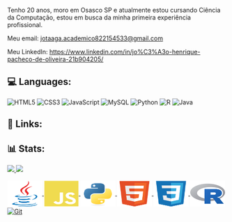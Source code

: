 

Tenho 20 anos, moro em Osasco SP e atualmente estou cursando Ciência da Computação, estou em busca da minha primeira experiência profissional.

Meu email: jotaaga.academico822154533@gmail.com

Meu LinkedIn: https://www.linkedin.com/in/jo%C3%A3o-henrique-pacheco-de-oliveira-21b904205/
<div>
  
## 💻 Languages:    
  ![HTML5](https://img.shields.io/badge/html5-%23E34F26.svg?style=for-the-badge&logo=html5&logoColor=white) ![CSS3](https://img.shields.io/badge/css3-%231572B6.svg?style=for-the-badge&logo=css3&logoColor=white) ![JavaScript](https://img.shields.io/badge/javascript-%23323330.svg?style=for-the-badge&logo=javascript&logoColor=%23F7DF1E) <!-- ![NodeJS](https://img.shields.io/badge/node.js-6DA55F?style=for-the-badge&logo=node.js&logoColor=white) --> ![MySQL](https://img.shields.io/badge/mysql-%2300f.svg?style=for-the-badge&logo=mysql&logoColor=white) ![Python](https://img.shields.io/badge/python-3670A0?style=for-the-badge&logo=python&logoColor=ffdd54) <!-- ![Kotlin](https://img.shields.io/badge/kotlin-%237F52FF.svg?style=for-the-badge&logo=kotlin&logoColor=white) --> ![R](https://img.shields.io/badge/r-%23276DC3.svg?style=for-the-badge&logo=r&logoColor=white)  ![Java](https://img.shields.io/badge/java-%23ED8B00.svg?style=for-the-badge&logo=openjdk&logoColor=white) <!-- ![React](https://img.shields.io/badge/react-%2320232a.svg?style=for-the-badge&logo=react&logoColor=%2361DAFB)  ![TypeScript](https://img.shields.io/badge/typescript-%23007ACC.svg?style=for-the-badge&logo=typescript&logoColor=white) -->

<!--## 📚 Learning:
  ![HTML5](https://img.shields.io/badge/html5-%23E34F26.svg?style=for-the-badge&logo=html5&logoColor=white) ![CSS3](https://img.shields.io/badge/css3-%231572B6.svg?style=for-the-badge&logo=css3&logoColor=white) ![JavaScript](https://img.shields.io/badge/javascript-%23323330.svg?style=for-the-badge&logo=javascript&logoColor=%23F7DF1E)  ![NodeJS](https://img.shields.io/badge/node.js-6DA55F?style=for-the-badge&logo=node.js&logoColor=white)  ![MySQL](https://img.shields.io/badge/mysql-%2300f.svg?style=for-the-badge&logo=mysql&logoColor=white) ![Python](https://img.shields.io/badge/python-3670A0?style=for-the-badge&logo=python&logoColor=ffdd54)  ![Kotlin](https://img.shields.io/badge/kotlin-%237F52FF.svg?style=for-the-badge&logo=kotlin&logoColor=white)  ![R](https://img.shields.io/badge/r-%23276DC3.svg?style=for-the-badge&logo=r&logoColor=white) ![Java](https://img.shields.io/badge/java-%23ED8B00.svg?style=for-the-badge&logo=openjdk&logoColor=white)  ![React](https://img.shields.io/badge/react-%2320232a.svg?style=for-the-badge&logo=react&logoColor=%2361DAFB)  ![TypeScript](https://img.shields.io/badge/typescript-%23007ACC.svg?style=for-the-badge&logo=typescript&logoColor=white) -->

## 📩 Links:
 
</div>

<div>
  
## 📊 Stats: 
  
  <a href="https://github.com/JHoliveira23">
  <img height="180em" src="https://github-readme-stats.vercel.app/api?username=JHoliveira23&show_icons=true&theme=highcontrast&include_all_commits=true&count_private=true"/>
  <img height="180em" src="https://github-readme-stats.vercel.app/api/top-langs/?username=JHoliveira23&layout=compact&langs_count=16&theme=highcontrast"/>
</div> 




<div style="display: inline_block"><br>
<!--  <img align="center" alt="Spring Boot" height="28" width="30" src="https://miro.medium.com/max/856/1*O68LbDvD5Dcsnez73M7v4Q.png">  -->
<!--  <img align="center" alt="React Js" height="28" width="30" src="https://upload.wikimedia.org/wikipedia/commons/thumb/a/a7/React-icon.svg/2300px-React-icon.svg.png">  -->
 <!-- <img align="center" alt="PostgreSQL" height="30" width="30" src="https://www.pngrepo.com/png/303301/180/postgresql-logo.png"> -->
  <img align="center" alt="Java" height="60" width="80" src="https://raw.githubusercontent.com/devicons/devicon/master/icons/java/java-original.svg">
  <img align="center" alt="Js" height="60" width="80" src="https://raw.githubusercontent.com/devicons/devicon/master/icons/javascript/javascript-plain.svg">
  <img align="center" alt="Python" height="60" width="80" src="https://raw.githubusercontent.com/devicons/devicon/master/icons/python/python-original.svg">
  <img align="center" alt="HTML" height="60" width="80" src="https://raw.githubusercontent.com/devicons/devicon/master/icons/html5/html5-original.svg">
  <img align="center" alt="CSS" height="60" width="80" src="https://raw.githubusercontent.com/devicons/devicon/master/icons/css3/css3-original.svg">
  <img align="center" alt="R" height="60" width="80" src="https://raw.githubusercontent.com/devicons/devicon/master/icons/r/r-original.svg">
  <img align="center" alt="Git" height="60" width="80" src="https://raw.githubusercontent.com/jmnote/z-icons/master/svg/git.svg">
</div>

